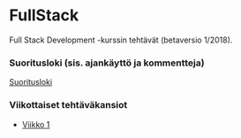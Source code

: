 # FullStack
Full Stack Development -kurssin tehtävät (betaversio 1/2018).

### Suoritusloki (sis. ajankäyttö ja kommentteja)
[Suoritusloki](https://github.com/mikkokotola/FullStack/blob/master/suoritusloki.md)

### Viikottaiset tehtäväkansiot
  * [Viikko 1](https://github.com/mikkokotola/FullStack/tree/master/Vko1)
